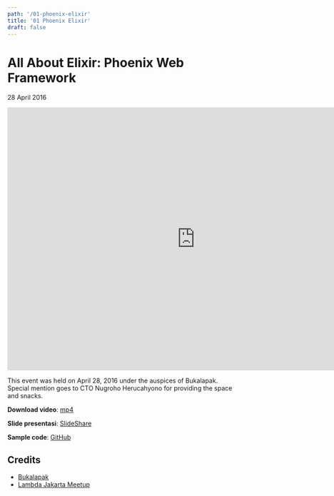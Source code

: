 ```yaml
---
path: '/01-phoenix-elixir'
title: '01 Phoenix Elixir'
draft: false
---
```


# All About Elixir: Phoenix Web Framework

28 April 2016

<iframe width="840" height="590" src="https://www.youtube.com/embed/7j04qtSvhE4" frameborder="0" allowfullscreen></iframe>


This event was held on April 28, 2016 under the auspices of Bukalapak. Special mention goes to CTO Nugroho Herucahyono for providing the space and snacks.


**Download video**: [mp4]()

**Slide presentasi**: [SlideShare](https://www.slideshare.net/rizafahmi/brief-intro-to-phoenix-elixir-meetup-at-bukalapak)

**Sample code**: [GitHub](https://github.com/rizafahmi/ex_video)


## Credits

* [Bukalapak](https://engineering.bukalapak.io/)
* [Lambda Jakarta Meetup](https://www.meetup.com/Lambda-Jakarta/)
